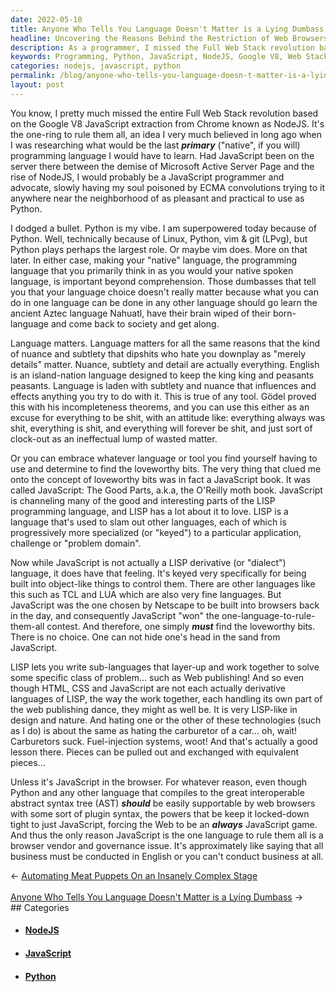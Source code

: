 ```yaml
---
date: 2022-05-10
title: Anyone Who Tells You Language Doesn't Matter is a Lying Dumbass
headline: Uncovering the Reasons Behind the Restriction of Web Browsers to JavaScript
description: As a programmer, I missed the Full Web Stack revolution based on Google V8 JavaScript extraction from Chrome known as NodeJS. I chose Python as my primary language, and while I appreciate JavaScript's loveworthy bits, I've always wondered why web browsers are so locked down to just JavaScript. Discover why this restriction forces the web to be an always JavaScript game, and the browser vendor and governance issues behind it.
keywords: Programming, Python, JavaScript, NodeJS, Google V8, Web Stack, LISP, Browser, Governance, English, Restriction, Game
categories: nodejs, javascript, python
permalink: /blog/anyone-who-tells-you-language-doesn-t-matter-is-a-lying-dumbass/
layout: post
---
```



You know, I pretty much missed the entire Full Web Stack revolution based on
the Google V8 JavaScript extraction from Chrome known as NodeJS. It's the
one-ring to rule them all, an idea I very much believed in long ago when I was
researching what would be the last ***primary*** ("native", if you will)
programming language I would have to learn. Had JavaScript been on the server
there between the demise of Microsoft Active Server Page and the rise of
NodeJS, I would probably be a JavaScript programmer and advocate, slowly having
my soul poisoned by ECMA convolutions trying to it anywhere near the
neighborhood of as pleasant and practical to use as Python.

I dodged a bullet. Python is my vibe. I am superpowered today because of
Python. Well, technically because of Linux, Python, vim & git (LPvg), but
Python plays perhaps the largest role. Or maybe vim does. More on that later.
In either case, making your "native" language, the programming language that
you primarily think in as you would your native spoken language, is important
beyond comprehension. Those dumbasses that tell you that your language choice
doesn't really matter because what you can do in one language can be done in
any other language should go learn the ancient Aztec language Nahuatl, have
their brain wiped of their born-language and come back to society and get
along.

Language matters. Language matters for all the same reasons that the kind of
nuance and subtlety that dipshits who hate you downplay as "merely details"
matter. Nuance, subtlety and detail are actually everything. English is an
island-nation language designed to keep the king king and peasants peasants.
Language is laden with subtlety and nuance that influences and effects anything
you try to do with it. This is true of any tool. Gödel proved this with his
incompleteness theorems, and you can use this either as an excuse for
everything to be shit, with an attitude like: everything always was shit,
everything is shit, and everything will forever be shit, and just sort of
clock-out as an ineffectual lump of wasted matter.

Or you can embrace whatever language or tool you find yourself having to use
and determine to find the loveworthy bits. The very thing that clued me onto
the concept of loveworthy bits was in fact a JavaScript book. It was called
JavaScript: The Good Parts, a.k.a, the O'Reilly moth book. JavaScript is
channeling many of the good and interesting parts of the LISP programming
language, and LISP has a lot about it to love. LISP is a language that's used
to slam out other languages, each of which is progressively more specialized
(or "keyed") to a particular application, challenge or "problem domain".

Now while JavaScript is not actually a LISP derivative (or "dialect") language,
it does have that feeling. It's keyed very specifically for being built into
object-like things to control them. There are other languages like this such as
TCL and LUA which are also very fine languages. But JavaScript was the one
chosen by Netscape to be built into browsers back in the day, and consequently
JavaScript "won" the one-language-to-rule-them-all contest. And therefore, one
simply ***must*** find the loveworthy bits. There is no choice. One can not
hide one's head in the sand from JavaScript.

LISP lets you write sub-languages that layer-up and work together to solve some
specific class of problem... such as Web publishing! And so even though HTML,
CSS and JavaScript are not each actually derivative languages of LISP, the way
the work together, each handling its own part of the web publishing dance, they
might as well be. It is very LISP-like in design and nature. And hating one or
the other of these technologies (such as I do) is about the same as hating the
carburetor of a car... oh, wait! Carburetors suck. Fuel-injection systems,
woot! And that's actually a good lesson there. Pieces can be pulled out and
exchanged with equivalent pieces...

Unless it's JavaScript in the browser. For whatever reason, even though Python
and any other language that compiles to the great interoperable abstract syntax
tree (AST) ***should*** be easily supportable by web browsers with some sort of
plugin syntax, the powers that be keep it locked-down tight to just JavaScript,
forcing the Web to be an ***always*** JavaScript game. And thus the only reason
JavaScript is the one language to rule them all is a browser vendor and
governance issue. It's approximately like saying that all business must be
conducted in English or you can't conduct business at all.

<div class="arrow-links"><div class="post-nav-prev"><span class="arrow">&larr;&nbsp;</span><a href="/blog/automating-meat-puppets-on-an-insanely-complex-stage/">Automating Meat Puppets On an Insanely Complex Stage</a></div> &nbsp; <div class="post-nav-next"><a href="/blog/anyone-who-tells-you-language-doesn-t-matter-is-a-lying-dumbass/">Anyone Who Tells You Language Doesn't Matter is a Lying Dumbass</a><span class="arrow">&nbsp;&rarr;</span></div></div>
## Categories

<ul>
<li><h4><a href='/nodejs/'>NodeJS</a></h4></li>
<li><h4><a href='/javascript/'>JavaScript</a></h4></li>
<li><h4><a href='/python/'>Python</a></h4></li></ul>